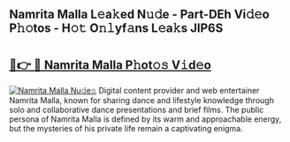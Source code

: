 ## Namrita Malla L𝚎a𝚔ed N𝚞𝚍e - Part-DEh Vi𝚍𝚎o P𝚑𝚘tos - H𝚘𝚝 O𝚗𝚕yf𝚊ns L𝚎a𝚔s JIP6S

# <h2><a href="http://kfdciu9.oniu.top/?m=Namrita+Malla">🔗👉 🔴 Namrita Malla P𝚑ot𝚘𝚜 V𝚒d𝚎o</a></h2>

[![Namrita Malla Nu𝚍e𝚜](https://i.imgur.com/0qMVB7G.gif)](http://kfdciu9.oniu.top/?m=Namrita+Malla)
Digital content provider and web entertainer Namrita Malla, known for sharing dance and lifestyle knowledge through solo and collaborative dance presentations and brief films. The public persona of Namrita Malla is defined by its warm and approachable energy, but the mysteries of his private life remain a captivating enigma.  
